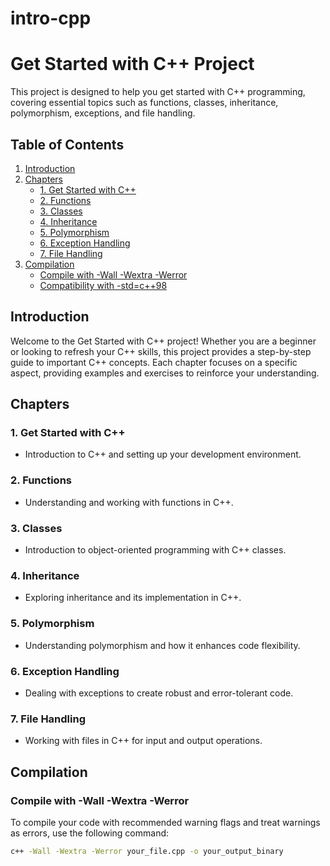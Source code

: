 # intro-cpp

# Get Started with C++ Project

This project is designed to help you get started with C++ programming, covering essential topics such as functions, classes, inheritance, polymorphism, exceptions, and file handling.

## Table of Contents

1. [Introduction](#introduction)
2. [Chapters](#chapters)
   - [1. Get Started with C++](#get-started-cpp)
   - [2. Functions](#cpp-functions)
   - [3. Classes](#cpp-classes)
   - [4. Inheritance](#cpp-inheritance)
   - [5. Polymorphism](#cpp-polymorphism)
   - [6. Exception Handling](#cpp-exception)
   - [7. File Handling](#cpp-files)
3. [Compilation](#compilation)
   - [Compile with -Wall -Wextra -Werror](#compile-with-wall-wextra-werror)
   - [Compatibility with -std=c++98](#compatibility-with-stdc++98)

## Introduction

Welcome to the Get Started with C++ project! Whether you are a beginner or looking to refresh your C++ skills, this project provides a step-by-step guide to important C++ concepts. Each chapter focuses on a specific aspect, providing examples and exercises to reinforce your understanding.

## Chapters

### 1. Get Started with C++
- Introduction to C++ and setting up your development environment.

### 2. Functions
- Understanding and working with functions in C++.

### 3. Classes
- Introduction to object-oriented programming with C++ classes.

### 4. Inheritance
- Exploring inheritance and its implementation in C++.

### 5. Polymorphism
- Understanding polymorphism and how it enhances code flexibility.

### 6. Exception Handling
- Dealing with exceptions to create robust and error-tolerant code.

### 7. File Handling
- Working with files in C++ for input and output operations.

## Compilation

### Compile with -Wall -Wextra -Werror

To compile your code with recommended warning flags and treat warnings as errors, use the following command:

```bash
c++ -Wall -Wextra -Werror your_file.cpp -o your_output_binary
